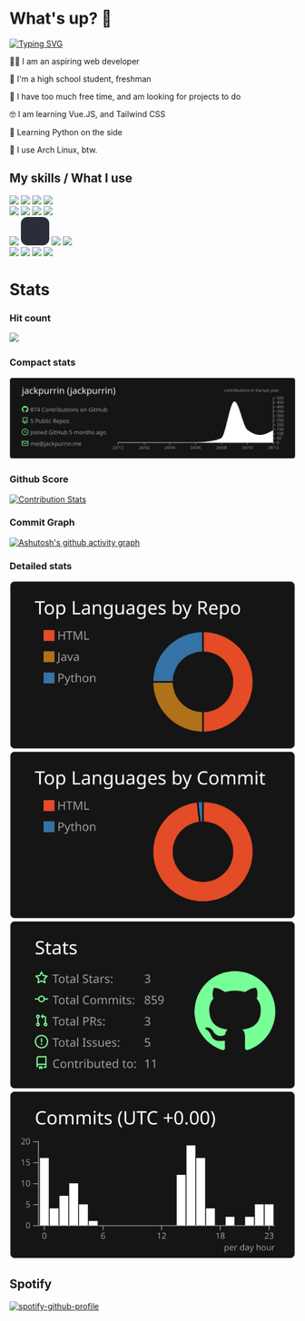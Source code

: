 # What's up? 🤨

[![Typing SVG](https://readme-typing-svg.demolab.com/?lines=Hi,+I'm+jackpurrin!+👋;Aspiring+Web+Developer;Check+out+my+website+at;https://jackpurrin.me/)](https://git.io/typing-svg)

🧑‍💻 I am an aspiring web developer  

🏫 I'm a high school student, freshman  

📅 I have too much free time, and am looking for projects to do  

🤓 I am learning Vue.JS, and Tailwind CSS  

🐍 Learning Python on the side   

🐧 I use Arch Linux, btw.  

## My skills / What I use

<a href="#"><img src="https://github.com/onemarc/tech-icons/blob/main/icons/css.svg" width="50"></a>
<a href="#"><img src="https://github.com/onemarc/tech-icons/blob/main/icons/cloudflare.svg" width="50"></a>
<a href="#"><img src="https://github.com/onemarc/tech-icons/blob/main/icons/docker-dark.svg" width="50"></a>
<a href="#"><img src="https://github.com/onemarc/tech-icons/blob/main/icons/git.svg" width="50"></a>
<br>
<a href="#"><img src="https://github.com/onemarc/tech-icons/blob/main/icons/github-dark.svg" width="50"></a>
<a href="#"><img src="https://github.com/onemarc/tech-icons/blob/main/icons/html.svg" width="50"></a>
<a href="#"><img src="https://github.com/onemarc/tech-icons/blob/main/icons/linux-dark.svg" width="50"></a>
<a href="#"><img src="https://github.com/onemarc/tech-icons/blob/main/icons/markdown-dark.svg" width="50"></a>
<br>
<a href="#"><img src="https://github.com/onemarc/tech-icons/blob/main/icons/nginx-dark.svg" width="50"></a>
<a href="#"><img src="https://github.com/onemarc/tech-icons/blob/main/icons/protonmail-dark.svg" width="50"></a>
<a href="#"><img src="https://github.com/onemarc/tech-icons/blob/main/icons/python-dark.svg" width="50"></a>
<a href="#"><img src="https://github.com/onemarc/tech-icons/blob/main/icons/rasberrypi-dark.svg" width="50"></a>
<br>
<a href="#"><img src="https://github.com/onemarc/tech-icons/blob/main/icons/tailwindcss-dark.svg" width="50"></a>
<a href="#"><img src="https://github.com/onemarc/tech-icons/blob/main/icons/virtualbox-dark.svg" width="50"></a>
<a href="#"><img src="https://github.com/onemarc/tech-icons/blob/main/icons/vscode-dark.svg" width="50"></a>
<a href="#"><img src="https://github.com/onemarc/tech-icons/blob/main/icons/vuejs-dark.svg" width="50"></a>

# Stats

### Hit count

![](https://count.getloli.com/@jackpurrin?name=jackpurrin&theme=rule34&padding=7&offset=0&align=top&scale=1&pixelated=1&darkmode=auto)

### Compact stats

[![](https://raw.githubusercontent.com/jackpurrin/jackpurrin/master/profile-summary-card-output/dark/0-profile-details.svg)](https://github.com/vn7n24fzkq/github-profile-summary-cards)

### Github Score

[![Contribution Stats](https://github-contribution-stats.vercel.app/api/?username=jackpurrin)](https://github.com/LordDashMe/github-contribution-stats/)

### Commit Graph

[![Ashutosh's github activity graph](https://github-readme-activity-graph.vercel.app/graph?username=jackpurrin&theme=github-compact)](https://github.com/ashutosh00710/github-readme-activity-graph)

### Detailed stats

[![](https://raw.githubusercontent.com/jackpurrin/jackpurrin/master/profile-summary-card-output/dark/1-repos-per-language.svg)](https://github.com/vn7n24fzkq/github-profile-summary-cards) [![](https://raw.githubusercontent.com/jackpurrin/jackpurrin/master/profile-summary-card-output/dark/2-most-commit-language.svg)](https://github.com/vn7n24fzkq/github-profile-summary-cards)
[![](https://raw.githubusercontent.com/jackpurrin/jackpurrin/master/profile-summary-card-output/dark/3-stats.svg)](https://github.com/vn7n24fzkq/github-profile-summary-cards) [![](https://raw.githubusercontent.com/jackpurrin/jackpurrin/master/profile-summary-card-output/dark/4-productive-time.svg)](https://github.com/vn7n24fzkq/github-profile-summary-cards)

## Spotify

[![spotify-github-profile](https://spotify-github-profile.kittinanx.com/api/view?uid=yhqxs1v6x0ew63x7xhzwsr78d&cover_image=true&theme=default&show_offline=false&background_color=121212&interchange=true&bar_color=53b14f&bar_color_cover=true)](https://spotify-github-profile.kittinanx.com/api/view?uid=yhqxs1v6x0ew63x7xhzwsr78d&redirect=true)
